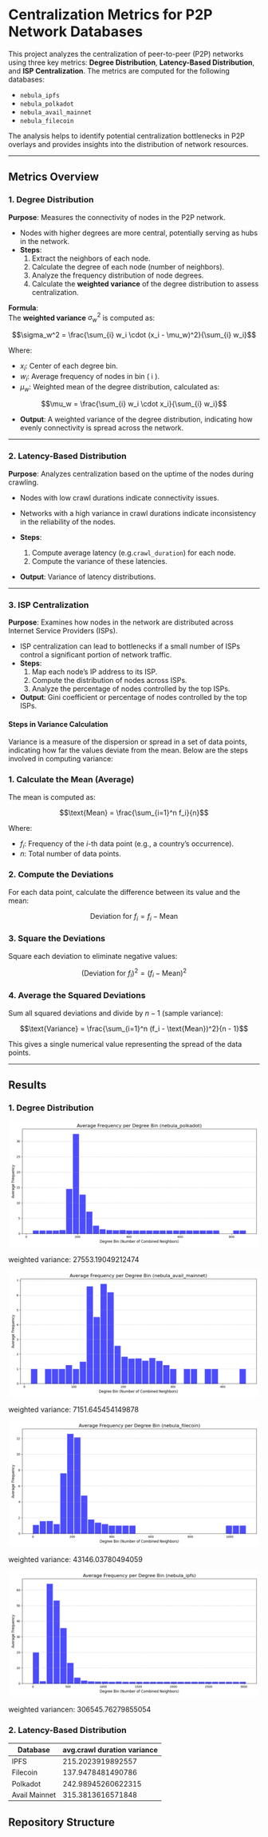 # Centralization Metrics for P2P Network Databases

This project analyzes the centralization of peer-to-peer (P2P) networks using three key metrics: **Degree Distribution**, **Latency-Based Distribution**, and **ISP Centralization**. The metrics are computed for the following databases:
- `nebula_ipfs`
- `nebula_polkadot`
- `nebula_avail_mainnet`
- `nebula_filecoin`

The analysis helps to identify potential centralization bottlenecks in P2P overlays and provides insights into the distribution of network resources.

---

## Metrics Overview

### 1. **Degree Distribution**
**Purpose**: Measures the connectivity of nodes in the P2P network.  
- Nodes with higher degrees are more central, potentially serving as hubs in the network.  
- **Steps**:
  1. Extract the neighbors of each node.
  2. Calculate the degree of each node (number of neighbors).
  3. Analyze the frequency distribution of node degrees.
  4. Calculate the **weighted variance** of the degree distribution to assess centralization.

**Formula**:  
The **weighted variance** $\sigma_w^2$ is computed as:  

```math
\sigma_w^2 = \frac{\sum_{i} w_i \cdot (x_i - \mu_w)^2}{\sum_{i} w_i}
```
Where:
- $x_i$: Center of each degree bin.
- $w_i$: Average frequency of nodes in bin \( i \).
- $\mu_w$: Weighted mean of the degree distribution, calculated as:
  
```math
\mu_w = \frac{\sum_{i} w_i \cdot x_i}{\sum_{i} w_i}
```
    
- **Output**: A weighted variance of the degree distribution, indicating how evenly connectivity is spread across the network.



---

### 2. **Latency-Based Distribution**
**Purpose**: Analyzes centralization based on the uptime of the nodes during crawling.  
- Nodes with low crawl durations indicate connectivity issues.
- Networks with a high variance in crawl durations indicate inconsistency in the reliability of the nodes.  
- **Steps**:
  1. Compute average latency (e.g.`crawl_duration`) for each node.
  2. Compute the variance of these latencies.
   
- **Output**: Variance of latency distributions.

---

### 3. **ISP Centralization**
**Purpose**: Examines how nodes in the network are distributed across Internet Service Providers (ISPs).  
- ISP centralization can lead to bottlenecks if a small number of ISPs control a significant portion of network traffic.  
- **Steps**:
  1. Map each node’s IP address to its ISP.
  2. Compute the distribution of nodes across ISPs.
  3. Analyze the percentage of nodes controlled by the top ISPs.  
- **Output**: Gini coefficient or percentage of nodes controlled by the top ISPs.

#### Steps in Variance Calculation

Variance is a measure of the dispersion or spread in a set of data points, indicating how far the values deviate from the mean. Below are the steps involved in computing variance:

### 1. Calculate the Mean (Average)
The mean is computed as:
```math
\text{Mean} = \frac{\sum_{i=1}^n f_i}{n}
```
Where:
- $f_i$: Frequency of the $i$-th data point (e.g., a country’s occurrence).
- $n$: Total number of data points.



### 2. Compute the Deviations
For each data point, calculate the difference between its value and the mean:
```math
\text{Deviation for } f_i = f_i - \text{Mean}
```



### 3. Square the Deviations
Square each deviation to eliminate negative values:
```math
(\text{Deviation for } f_i)^2 = (f_i - \text{Mean})^2
```



### 4. Average the Squared Deviations
Sum all squared deviations and divide by $n - 1$ (sample variance):
```math
\text{Variance} = \frac{\sum_{i=1}^n (f_i - \text{Mean})^2}{n - 1}
```

This gives a single numerical value representing the spread of the data points.

---






## Results

### 1. **Degree Distribution**

![Degree Distribution Plot](images/bins_degree_distribution_nebula_polkadot.png "Degree Distribution")

weighted variance: 27553.19049212474

![Degree Distribution Plot](images/bins_degree_distribution_nebula_avail_mainnet.png "Degree Distribution")

weighted variance: 7151.645454149878

![Degree Distribution Plot](images/bins_degree_distribution_nebula_filecoin.png "Degree Distribution")

weighted variance: 43146.03780494059

![Degree Distribution Plot](images/bins_degree_distribution_nebula_ipfs.png "Degree Distribution")

weighted variancen: 306545.76279855054


### 2. **Latency-Based Distribution**


| Database          | avg.crawl duration variance |
|-------------------|-----------------------------|
| IPFS              | 215.2023919892557           |
| Filecoin          | 137.9478481490786           |
| Polkadot          | 242.98945260622315          |
| Avail Mainnet     | 315.3813616571848           |



## Repository Structure


